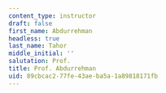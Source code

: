 ```yaml
---
content_type: instructor
draft: false
first_name: Abdurrehman
headless: true
last_name: Tahor
middle_initial: ''
salutation: Prof.
title: Prof. Abdurrehman
uid: 89cbcac2-77fe-43ae-ba5a-1a89818171fb
---
```


